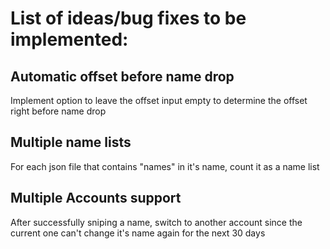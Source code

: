 # List of ideas/bug fixes to be implemented:
## Automatic offset before name drop
Implement option to leave the offset input empty to determine the offset right before name drop 
## Multiple name lists
For each json file that contains "names" in it's name, count it as a name list
## Multiple Accounts support
After successfully sniping a name, switch to another account since the current one can't change it's name again for the next 30 days
